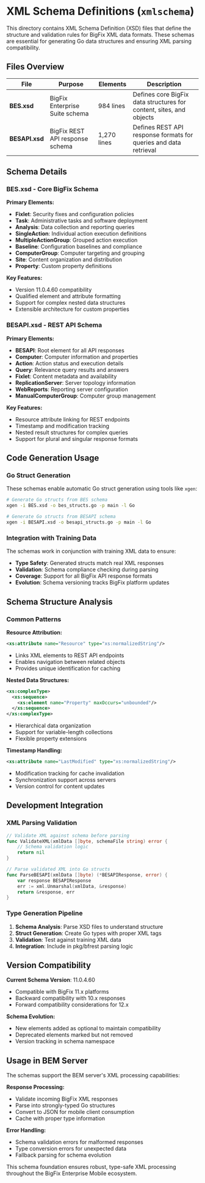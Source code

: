 # XML Schema Definitions (`xmlschema`)

This directory contains XML Schema Definition (XSD) files that define the structure and validation rules for BigFix XML data formats. These schemas are essential for generating Go data structures and ensuring XML parsing compatibility.

## Files Overview

| File | Purpose | Elements | Description |
|------|---------|----------|-------------|
| **BES.xsd** | BigFix Enterprise Suite schema | 984 lines | Defines core BigFix data structures for content, sites, and objects |
| **BESAPI.xsd** | BigFix REST API response schema | 1,270 lines | Defines REST API response formats for queries and data retrieval |

## Schema Details

### BES.xsd - Core BigFix Schema

**Primary Elements:**
- **Fixlet**: Security fixes and configuration policies
- **Task**: Administrative tasks and software deployment
- **Analysis**: Data collection and reporting queries
- **SingleAction**: Individual action execution definitions  
- **MultipleActionGroup**: Grouped action execution
- **Baseline**: Configuration baselines and compliance
- **ComputerGroup**: Computer targeting and grouping
- **Site**: Content organization and distribution
- **Property**: Custom property definitions

**Key Features:**
- Version 11.0.4.60 compatibility
- Qualified element and attribute formatting
- Support for complex nested data structures
- Extensible architecture for custom properties

### BESAPI.xsd - REST API Schema  

**Primary Elements:**
- **BESAPI**: Root element for all API responses
- **Computer**: Computer information and properties
- **Action**: Action status and execution details
- **Query**: Relevance query results and answers
- **Fixlet**: Content metadata and availability
- **ReplicationServer**: Server topology information
- **WebReports**: Reporting server configuration
- **ManualComputerGroup**: Computer group management

**Key Features:**
- Resource attribute linking for REST endpoints
- Timestamp and modification tracking
- Nested result structures for complex queries
- Support for plural and singular response formats

## Code Generation Usage

### Go Struct Generation

These schemas enable automatic Go struct generation using tools like `xgen`:

```bash
# Generate Go structs from BES schema
xgen -i BES.xsd -o bes_structs.go -p main -l Go

# Generate Go structs from BESAPI schema  
xgen -i BESAPI.xsd -o besapi_structs.go -p main -l Go
```

### Integration with Training Data

The schemas work in conjunction with training XML data to ensure:
- **Type Safety**: Generated structs match real XML responses
- **Validation**: Schema compliance checking during parsing
- **Coverage**: Support for all BigFix API response formats
- **Evolution**: Schema versioning tracks BigFix platform updates

## Schema Structure Analysis

### Common Patterns

**Resource Attribution:**
```xml
<xs:attribute name="Resource" type="xs:normalizedString"/>
```
- Links XML elements to REST API endpoints
- Enables navigation between related objects
- Provides unique identification for caching

**Nested Data Structures:**
```xml
<xs:complexType>
  <xs:sequence>
    <xs:element name="Property" maxOccurs="unbounded"/>
  </xs:sequence>
</xs:complexType>
```
- Hierarchical data organization
- Support for variable-length collections
- Flexible property extensions

**Timestamp Handling:**
```xml
<xs:attribute name="LastModified" type="xs:normalizedString"/>
```
- Modification tracking for cache invalidation
- Synchronization support across servers
- Version control for content updates

## Development Integration

### XML Parsing Validation

```go
// Validate XML against schema before parsing
func ValidateXML(xmlData []byte, schemaFile string) error {
    // Schema validation logic
    return nil
}

// Parse validated XML into Go structs
func ParseBESAPI(xmlData []byte) (*BESAPIResponse, error) {
    var response BESAPIResponse
    err := xml.Unmarshal(xmlData, &response)
    return &response, err
}
```

### Type Generation Pipeline

1. **Schema Analysis**: Parse XSD files to understand structure
2. **Struct Generation**: Create Go types with proper XML tags
3. **Validation**: Test against training XML data
4. **Integration**: Include in pkg/bfrest parsing logic

## Version Compatibility

**Current Schema Version**: 11.0.4.60
- Compatible with BigFix 11.x platforms
- Backward compatibility with 10.x responses
- Forward compatibility considerations for 12.x

**Schema Evolution:**
- New elements added as optional to maintain compatibility
- Deprecated elements marked but not removed
- Version tracking in schema namespace

## Usage in BEM Server

The schemas support the BEM server's XML processing capabilities:

**Response Processing:**
- Validate incoming BigFix XML responses
- Parse into strongly-typed Go structures
- Convert to JSON for mobile client consumption
- Cache with proper type information

**Error Handling:**
- Schema validation errors for malformed responses
- Type conversion errors for unexpected data
- Fallback parsing for schema evolution

This schema foundation ensures robust, type-safe XML processing throughout the BigFix Enterprise Mobile ecosystem.